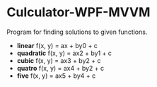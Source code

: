 # Culculator-WPF-MVVM
Program for finding solutions to given functions.

* **linear**  f(x, y) = ax + by0 + c
* **quadratic** f(x, y) = ax2 + by1 + c
* **cubic**  f(x, y) = ax3 + by2 + c
* **quatro** f(x, y) = ax4 + by2 + c
* **five**  f(x, y) = ax5 + by4 + c
